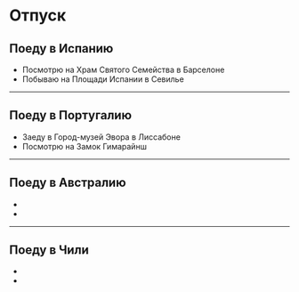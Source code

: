 # Отпуск

## Поеду в Испанию
* Посмотрю на Храм Святого Семейства в Барселоне
* Побываю на Площади Испании в Севилье
---
## Поеду в Португалию
* Заеду в Город-музей Эвора в Лиссабоне
* Посмотрю на Замок Гимарайнш
---
## Поеду в Австралию
*
*
---
## Поеду в Чили
*
*
